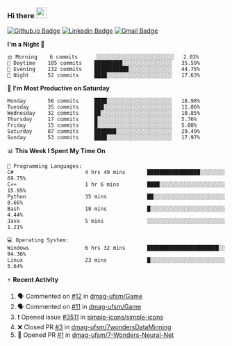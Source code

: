 ### Hi there <img src="https://media.giphy.com/media/hvRJCLFzcasrR4ia7z/giphy.gif" width="25px">

[![Github.io Badge](https://img.shields.io/badge/-bettker.github.io-181717?style=flat-square&logo=Github&logoColor=white&link=https://bettker.github.io/)](https://bettker.github.io/)
[![Linkedin Badge](https://img.shields.io/badge/-bettker-0077b5?style=flat-square&logo=Linkedin&logoColor=white&link=https://www.linkedin.com/in/bettker/)](https://www.linkedin.com/in/bettker/)
[![Gmail Badge](https://img.shields.io/badge/-rafaelvalesb@gmail.com-d14836?style=flat-square&logo=Gmail&logoColor=white&link=mailto:rafaelvalesb@gmail.com)](mailto:rafaelvalesb@gmail.com)
<!-- [![Lattes Badge](https://img.shields.io/badge/-Rafael%20Vales%20Bettker-007db8?style=flat-square&logo=Lattes&logoColor=white&link=http://lattes.cnpq.br/3589185800002751)](http://lattes.cnpq.br/3589185800002751) check the color -->

<!--
![bettker's github stats](https://github-readme-stats.vercel.app/api?username=bettker&hide=stars&count_private=true&show_icons=true&include_all_commits=true&title_color=444444&text_color=888888&background_color=111111&icon_color=ffc83d&hide_border=true)
-->

<!--START_SECTION:waka-->
**I'm a Night 🦉** 

```text
🌞 Morning    6 commits      ░░░░░░░░░░░░░░░░░░░░░░░░░   2.03% 
🌆 Daytime    105 commits    █████████░░░░░░░░░░░░░░░░   35.59% 
🌃 Evening    132 commits    ███████████░░░░░░░░░░░░░░   44.75% 
🌙 Night      52 commits     ████░░░░░░░░░░░░░░░░░░░░░   17.63%

```
📅 **I'm Most Productive on Saturday** 

```text
Monday       56 commits     ████░░░░░░░░░░░░░░░░░░░░░   18.98% 
Tuesday      35 commits     ███░░░░░░░░░░░░░░░░░░░░░░   11.86% 
Wednesday    32 commits     ██░░░░░░░░░░░░░░░░░░░░░░░   10.85% 
Thursday     17 commits     █░░░░░░░░░░░░░░░░░░░░░░░░   5.76% 
Friday       15 commits     █░░░░░░░░░░░░░░░░░░░░░░░░   5.08% 
Saturday     87 commits     ███████░░░░░░░░░░░░░░░░░░   29.49% 
Sunday       53 commits     ████░░░░░░░░░░░░░░░░░░░░░   17.97%

```


📊 **This Week I Spent My Time On** 

```text
💬 Programming Languages: 
C#                       4 hrs 49 mins       █████████████████░░░░░░░░   69.75% 
C++                      1 hr 6 mins         ████░░░░░░░░░░░░░░░░░░░░░   15.95% 
Python                   35 mins             ██░░░░░░░░░░░░░░░░░░░░░░░   8.66% 
Bash                     18 mins             █░░░░░░░░░░░░░░░░░░░░░░░░   4.44% 
Java                     5 mins              ░░░░░░░░░░░░░░░░░░░░░░░░░   1.21%

💻 Operating System: 
Windows                  6 hrs 32 mins       ███████████████████████░░   94.36% 
Linux                    23 mins             █░░░░░░░░░░░░░░░░░░░░░░░░   5.64%

```


<!--END_SECTION:waka-->

⚡ **Recent Activity**

<!--START_SECTION:activity-->
1. 🗣 Commented on [#12](https://github.com/dmag-ufsm/Game/issues/12) in [dmag-ufsm/Game](https://github.com/dmag-ufsm/Game)
2. 🗣 Commented on [#11](https://github.com/dmag-ufsm/Game/issues/11) in [dmag-ufsm/Game](https://github.com/dmag-ufsm/Game)
3. ❗️ Opened issue [#3511](https://github.com/simple-icons/simple-icons/issues/3511) in [simple-icons/simple-icons](https://github.com/simple-icons/simple-icons)
4. ❌ Closed PR [#3](https://github.com/dmag-ufsm/7wondersDataMinning/pull/3) in [dmag-ufsm/7wondersDataMinning](https://github.com/dmag-ufsm/7wondersDataMinning)
5. 💪 Opened PR [#1](https://github.com//dmag-ufsm/7-Wonders-Neural-Net/pull/1) in [dmag-ufsm/7-Wonders-Neural-Net](https://github.com//dmag-ufsm/7-Wonders-Neural-Net)
<!--END_SECTION:activity-->
